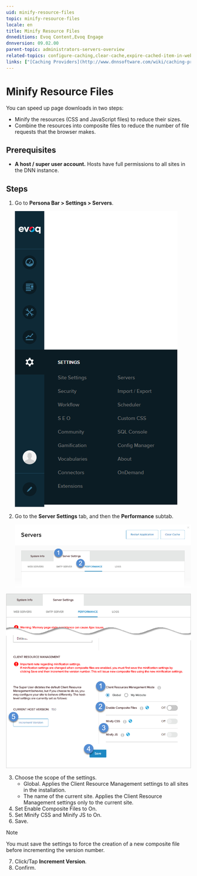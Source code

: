 ```yaml
---
uid: minify-resource-files
topic: minify-resource-files
locale: en
title: Minify Resource Files
dnneditions: Evoq Content,Evoq Engage
dnnversion: 09.02.00
parent-topic: administrators-servers-overview
related-topics: configure-caching,clear-cache,expire-cached-item-in-web-server
links: ["[Caching Providers](http://www.dnnsoftware.com/wiki/caching-providers)"]
---
```


# Minify Resource Files

You can speed up page downloads in two steps:

*   Minify the resources (CSS and JavaScript files) to reduce their sizes.
*   Combine the resources into composite files to reduce the number of file requests that the browser makes.

## Prerequisites

*   **A host / super user account.** Hosts have full permissions to all sites in the DNN instance.

## Steps

1.  Go to **Persona Bar \> Settings \> Servers**.
    
    ![Persona Bar > Settings > Servers](/images/scr-pbar-host-Settings-E91.png)
    
2.  Go to the **Server Settings** tab, and then the **Performance** subtab.
    
    ![Server Settings > Performance](/images/scr-pbtabs-host-Settings-Servers-ServerSettings-Performance-E90.png)
    

  

![](/images/scr-Servers-ServerSettings-Performance-ClientResourceMgmt-E90.png)

  

3.  Choose the scope of the settings.
    *   Global. Applies the Client Resource Management settings to all sites in the installation.
    *   The name of the current site. Applies the Client Resource Management settings only to the current site.
4.  Set Enable Composite Files to On.
5.  Set Minify CSS and Minify JS to On.
6.  Save.
    
   > [!Note]
   > You must save the settings to force the creation of a new composite file before incrementing the version number.
    
7.  Click/Tap **Increment Version**.
8.  Confirm.